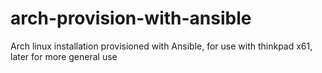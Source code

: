 # arch-provision-with-ansible
Arch linux installation provisioned with Ansible, for use with thinkpad x61, later for more general use
